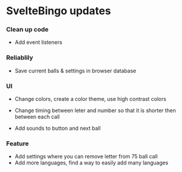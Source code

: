 # SvelteBingo updates

### Clean up code

- Add event listeners

### Reliablily

- Save current balls & settings in browser database

### UI

- Change colors, create a color theme, use high contrast colors

- Change timing between leter and number so that it is shorter then between each call
- Add sounds to button and next ball

### Feature

- Add settings where you can remove letter from 75 ball call
- Add more languages, find a way to easily add many languages
